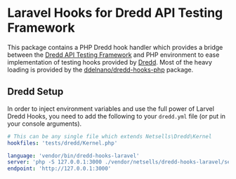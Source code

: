# Laravel Hooks for Dredd API Testing Framework
This package contains a PHP Dredd hook handler which provides a bridge between the [Dredd API Testing Framework](http://dredd.readthedocs.org/en/latest/)
 and PHP environment to ease implementation of testing hooks provided by [Dredd](http://dredd.readthedocs.org/en/latest/). Most of the heavy loading is provided by the [ddelnano/dredd-hooks-php](https://github.com/ddelnano/dredd-hooks-php) package.
 
##  Dredd Setup
In order to inject environment variables and use the full power of Larvel Dredd Hooks, you need to add the following to your `dredd.yml` file (or put in your console arguments).

```yml
# This can be any single file which extends Netsells\Dredd\Kernel
hookfiles: 'tests/dredd/Kernel.php'

language: 'vendor/bin/dredd-hooks-laravel'
server: 'php -S 127.0.0.1:3000 ./vendor/netsells/dredd-hooks-laravel/server.php -t public/'
endpoint: 'http://127.0.0.1:3000'
```